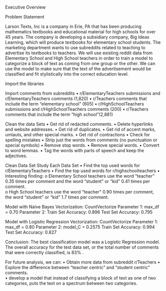 
Executive Overview

Problem Statement 

Larson Texts, Inc is a company in Erie, PA that has been producing mathematics textbooks and educational material for high schools for over 45 years. The company is developing a subsidiary company, Big Ideas Learning, which will produce textbooks for elementary school students. 
The marketing department wants to use subreddits related to teaching to advertise its textbooks to teachers. We will use existing reddit data from Elementary School and High School teachers in order to train a model to categorize a block of text as coming from one group or the other. 
We can use the model to make sure that the text of the advertisement would be classified and  fit stylistically into the correct education level. 


Import the libraries 

Import comments from subreddits 
•	r/ElementaryTeachers submissions  and  r/ElementaryTeachers comments  (1,820) 
•	r/Teachers comments that include the term “elementary school” (605)
•	r/HighSchoolTeachers submissions  and r/HighSchoolTeachers comments  (200) 
•	r/Teachers comments that include the term “high school”(2,881)

Clean the data Sets 
•	Get rid of  redacted comments. 
•	Delete hyperlinks and website addresses. 
•	Get rid of duplicates.
•	Get rid of accent marks, umlauts, and other special marks. 
•	Get rid of contractions 
•	Check for spelling mistakes 
•	Strip just the words from comments (no punctuation or special symbols)
•	Remove stop words. 
•	Remove special words. 
•	Convert to word lemmas. 
•	Tag the words with parts of speech and keep the adjectives. 
	
Clean Data Set
Study Each Data Set 
•	Find the top  used words for r/ElementaryTeachers
•	Find the top  used words for r/highschoolteachers 
•	Interesting finding: 
o	Elementary School teachers use the word “teacher” 0.35 times per comment and the word “student” or “kid” 0.41 times per comment.  
o	High School teachers use the word “teacher” 0.90 times per comment, the word “student” or “kid” 1.7 times per comment.  

Model with Naïve Bayes 
Vectorization: CountVectorize
Parameter 1: max_df = 0.70
Parameter 2: 
Train Set Accuracy: 0.896
Test Set Accuracy: 0.795

Model with Logistic Regression 
Vectorization: CountVectorize
Parameter 1: max_df = 0.80
Parameter 2: model_C = 0.2575
Train Set Accuracy: 0.994
Test Set Accuracy: 0.827

Conclusion: 
The best classification model was a Logistic Regression model. 
The overall accuracy for the test data set, or the total number of comments that were correctly classified, is 83% .

For future analysis, we can: 
•	Obtain more data from subreddit r/Teachers 
•	Explore the difference between “teacher centric” and “student centric” comments.  
•	develop a model that instead of classifying a block of text as one of two categories, puts the text on a spectrum between two categories. 
